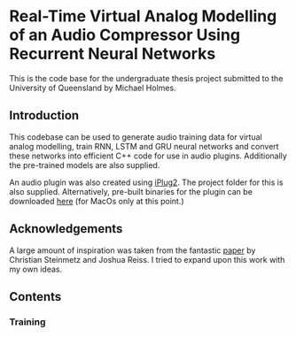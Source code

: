 # Real-Time Virtual Analog Modelling of an Audio Compressor Using Recurrent Neural Networks
This is the code base for the undergraduate thesis project submitted to the University of Queensland by Michael Holmes.
## Introduction
This codebase can be used to generate audio training data for virtual analog modelling, train RNN, LSTM and GRU neural networks and convert these networks into efficient C++ code for use in audio plugins. Additionally the pre-trained models are also supplied.

An audio plugin was also created using [iPlug2](https://github.com/iPlug2/iPlug2). The project folder for this is also supplied. Alternatively, pre-built binaries for the plugin can be downloaded [here](https://hcloudh.com/nextcloud/s/mxBCBoyYKQzmjcL) (for MacOs only at this point.)

## Acknowledgements
A large amount of inspiration was taken from the fantastic [paper](https://arxiv.org/abs/2102.06200) by Christian Steinmetz and Joshua Reiss. I tried to expand upon this work with my own ideas.

## Contents
### Training
